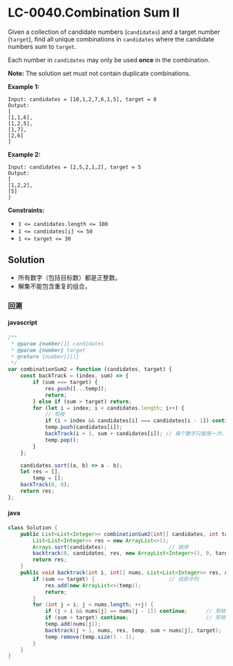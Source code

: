 # LC-0040.Combination Sum II

Given a collection of candidate numbers (`candidates`) and a target number (`target`), find all unique combinations in `candidates` where the candidate numbers sum to `target`.

Each number in `candidates` may only be used **once** in the combination.

**Note:** The solution set must not contain duplicate combinations.

**Example 1:**

```text
Input: candidates = [10,1,2,7,6,1,5], target = 8
Output:
[
[1,1,6],
[1,2,5],
[1,7],
[2,6]
]
```

**Example 2:**

```text
Input: candidates = [2,5,2,1,2], target = 5
Output:
[
[1,2,2],
[5]
]
```

**Constraints:**

-   `1 <= candidates.length <= 100`
-   `1 <= candidates[i] <= 50`
-   `1 <= target <= 30`

## Solution

-   所有数字（包括目标数）都是正整数。
-   解集不能包含重复的组合。

### 回溯

#### javascript

```javascript
/**
 * @param {number[]} candidates
 * @param {number} target
 * @return {number[][]}
 */
var combinationSum2 = function (candidates, target) {
    const backTrack = (index, sum) => {
        if (sum === target) {
            res.push([...temp]);
            return;
        } else if (sum > target) return;
        for (let i = index; i < candidates.length; i++) {
            // 剪枝
            if (i > index && candidates[i] === candidates[i - 1]) continue;
            temp.push(candidates[i]);
            backTrack(i + 1, sum + candidates[i]); // 每个数字只能用一次，为i+1
            temp.pop();
        }
    };

    candidates.sort((a, b) => a - b);
    let res = [],
        temp = [];
    backTrack(0, 0);
    return res;
};
```

#### java

```java
class Solution {
    public List<List<Integer>> combinationSum2(int[] candidates, int target) {
		List<List<Integer>> res = new ArrayList<>();
        Arrays.sort(candidates);					// 排序
        backtrack(0, candidates, res, new ArrayList<Integer>(), 0, target);
        return res;
    }
    public void backtrack(int i, int[] nums, List<List<Integer>> res, ArrayList<Integer> temp, int sum, int target) {
        if (sum == target) {						// 找到子列
            res.add(new ArrayList<>(temp));
            return;
        }
        for (int j = i; j < nums.length; ++j) {
            if (j > i && nums[j] == nums[j - 1]) continue;		// 剪枝1：防止重复元素
            if (sum > target) continue;							// 剪枝2：防止和过大
            temp.add(nums[j]);
            backtrack(j + 1, nums, res, temp, sum + nums[j], target);
            temp.remove(temp.size() - 1);
        }
    }
}
```
